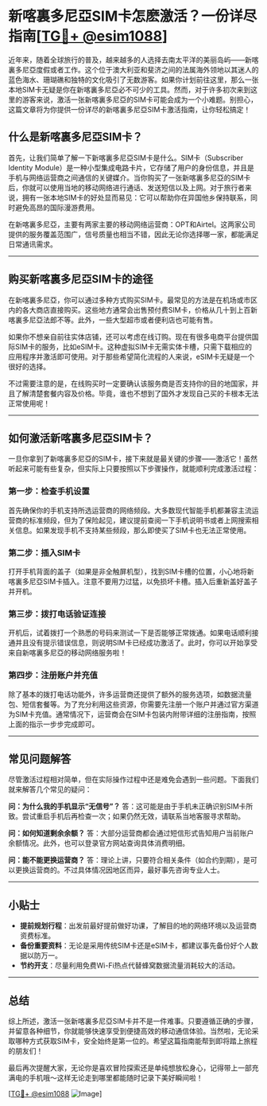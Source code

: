 # 新喀裏多尼亞SIM卡怎麽激活？一份详尽指南[[TG💪+ @esim1088](https://t.me/s/esim1088)]

近年来，随着全球旅行的普及，越来越多的人选择去南太平洋的美丽岛屿——新喀裏多尼亞度假或者工作。这个位于澳大利亚和斐济之间的法属海外领地以其迷人的蓝色海水、珊瑚礁和独特的文化吸引了无数游客。如果你计划前往这里，那么一张本地SIM卡无疑是你在新喀裏多尼亞必不可少的工具。然而，对于许多初次来到这里的游客来说，激活一张新喀裏多尼亞的SIM卡可能会成为一个小难题。别担心，这篇文章将为你提供一份详尽的新喀裏多尼亞SIM卡激活指南，让你轻松搞定！

## 什么是新喀裏多尼亞SIM卡？

首先，让我们简单了解一下新喀裏多尼亞SIM卡是什么。SIM卡（Subscriber Identity Module）是一种小型集成电路卡片，它存储了用户的身份信息，并且是手机与网络运营商之间通信的关键媒介。当你购买了一张新喀裏多尼亞的SIM卡后，你就可以使用当地的移动网络进行通话、发送短信以及上网。对于旅行者来说，拥有一张本地SIM卡的好处显而易见：它可以帮助你在异国他乡保持联系，同时避免高昂的国际漫游费用。

在新喀裏多尼亞，主要有两家主要的移动网络运营商：OPT和Airtel。这两家公司提供的服务覆盖范围广，信号质量也相当不错，因此无论你选择哪一家，都能满足日常通讯需求。

---

## 购买新喀裏多尼亞SIM卡的途径

在新喀裏多尼亞，你可以通过多种方式购买SIM卡。最常见的方法是在机场或市区内的各大商店直接购买。这些地方通常会出售预付费SIM卡，价格从几十到上百新喀裏多尼亞法郎不等。此外，一些大型超市或者便利店也可能有售。

如果你不想亲自前往实体店铺，还可以考虑在线订购。现在有很多电商平台提供国际SIM卡的服务，比如eSIM卡。这种虚拟SIM卡无需实体卡槽，只需下载相应的应用程序并激活即可使用。对于那些希望简化流程的人来说，eSIM卡无疑是一个很好的选择。

不过需要注意的是，在线购买时一定要确认该服务商是否支持你的目的地国家，并且了解清楚套餐内容及价格。毕竟，谁也不想到了国外才发现自己买的卡根本无法正常使用呢！

---

## 如何激活新喀裏多尼亞SIM卡？

一旦你拿到了新喀裏多尼亞的SIM卡，接下来就是最关键的步骤——激活它！虽然听起来可能有些复杂，但实际上只要按照以下步骤操作，就能顺利完成激活过程：

### 第一步：检查手机设置
首先确保你的手机支持所选运营商的网络频段。大多数现代智能手机都兼容主流运营商的标准频段，但为了保险起见，建议提前查阅一下手机说明书或者上网搜索相关信息。如果发现手机不支持某些频段，那么即使买了SIM卡也无法正常使用。

### 第二步：插入SIM卡
打开手机背面的盖子（如果是非全触屏机型），找到SIM卡槽的位置，小心地将新喀裏多尼亞SIM卡插入。注意不要用力过猛，以免损坏卡槽。插入后重新盖好盖子并开机。

### 第三步：拨打电话验证连接
开机后，试着拨打一个熟悉的号码来测试一下是否能够正常拨通。如果电话顺利接通并且没有提示错误信息，则说明SIM卡已经成功激活了。此时，你可以开始享受来自新喀裏多尼亞的移动网络服务啦！

### 第四步：注册账户并充值
除了基本的拨打电话功能外，许多运营商还提供了额外的服务选项，如数据流量包、短信套餐等。为了充分利用这些资源，你需要先注册一个账户并通过官方渠道为SIM卡充值。通常情况下，运营商会在SIM卡包装内附带详细的注册指南，按照上面的指示一步步完成即可。

---

## 常见问题解答

尽管激活过程相对简单，但在实际操作过程中还是难免会遇到一些问题。下面我们就来解答几个常见的疑问：

**问：为什么我的手机显示“无信号”？**
答：这可能是由于手机未正确识别SIM卡所致。尝试重启手机后再检查一次；如果仍然无效，请联系当地客服寻求帮助。

**问：如何知道剩余余额？**
答：大部分运营商都会通过短信形式告知用户当前账户余额情况。此外，也可以登录官方网站查询具体消费明细。

**问：能不能更换运营商？**
答：理论上讲，只要符合相关条件（如合约到期），是可以更换运营商的。不过具体情况因地区而异，最好事先咨询专业人士。

---

## 小贴士

- **提前规划行程**：出发前最好提前做好功课，了解目的地的网络环境以及运营商资费标准。
- **备份重要资料**：无论是采用传统SIM卡还是eSIM卡，都建议事先备份好个人数据以防万一。
- **节约开支**：尽量利用免费Wi-Fi热点代替蜂窝数据流量消耗较大的活动。

---

## 总结

综上所述，激活一张新喀裏多尼亞SIM卡并不是一件难事。只要遵循正确的步骤，并留意各种细节，你就能够快速享受到便捷高效的移动通信体验。当然啦，无论采取哪种方式获取SIM卡，安全始终是第一位的。希望这篇指南能帮到即将踏上旅程的朋友们！

最后再次提醒大家，无论你是喜欢冒险探索还是单纯想放松身心，记得带上一部充满电的手机哦～这样无论走到哪里都能随时记录下美好瞬间啦！

[[TG💪+ @esim1088](https://t.me/s/esim1088) ![Image](https://i.postimg.cc/4NQfJmqS/Snipaste-2025-05-13-00-14-12.png)]